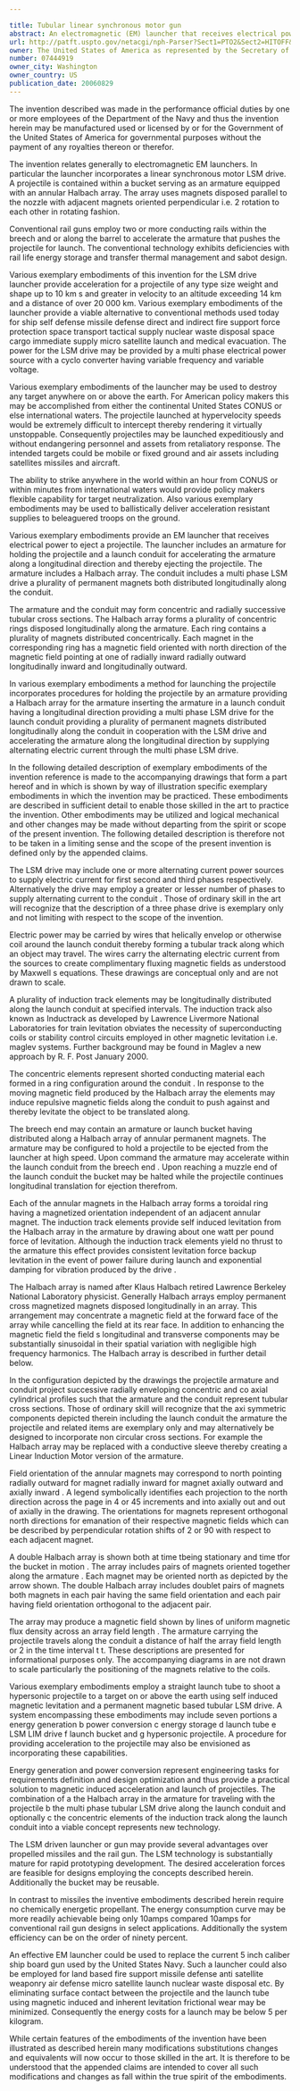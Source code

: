 ```yaml
---

title: Tubular linear synchronous motor gun
abstract: An electromagnetic (EM) launcher that receives electrical power is provided for ejecting a projectile. The launcher includes an armature for holding the projectile and a launch conduit for accelerating the armature along a longitudinal direction and thereby ejecting the projectile. The armature includes a Halbach array. The conduit includes a multi-phase linear synchronous motor (LSM) drive and short conducting elements. The Halbach array forms a plurality of concentric rings disposed longitudinally along the armature. Each ring contains a plurality of magnets distributed concentrically. Each magnet in the corresponding ring has a magnetic field oriented with north direction of the magnetic field pointing at one of radially inward, radially outward, longitudinally inward and longitudinally outward.
url: http://patft.uspto.gov/netacgi/nph-Parser?Sect1=PTO2&Sect2=HITOFF&p=1&u=%2Fnetahtml%2FPTO%2Fsearch-adv.htm&r=1&f=G&l=50&d=PALL&S1=07444919&OS=07444919&RS=07444919
owner: The United States of America as represented by the Secretary of the Navy
number: 07444919
owner_city: Washington
owner_country: US
publication_date: 20060829
---
```

The invention described was made in the performance official duties by one or more employees of the Department of the Navy and thus the invention herein may be manufactured used or licensed by or for the Government of the United States of America for governmental purposes without the payment of any royalties thereon or therefor.

The invention relates generally to electromagnetic EM launchers. In particular the launcher incorporates a linear synchronous motor LSM drive. A projectile is contained within a bucket serving as an armature equipped with an annular Halbach array. The array uses magnets disposed parallel to the nozzle with adjacent magnets oriented perpendicular i.e. 2 rotation to each other in rotating fashion.

Conventional rail guns employ two or more conducting rails within the breech and or along the barrel to accelerate the armature that pushes the projectile for launch. The conventional technology exhibits deficiencies with rail life energy storage and transfer thermal management and sabot design.

Various exemplary embodiments of this invention for the LSM drive launcher provide acceleration for a projectile of any type size weight and shape up to 10 km s and greater in velocity to an altitude exceeding 14 km and a distance of over 20 000 km. Various exemplary embodiments of the launcher provide a viable alternative to conventional methods used today for ship self defense missile defense direct and indirect fire support force protection space transport tactical supply nuclear waste disposal space cargo immediate supply micro satellite launch and medical evacuation. The power for the LSM drive may be provided by a multi phase electrical power source with a cyclo converter having variable frequency and variable voltage.

Various exemplary embodiments of the launcher may be used to destroy any target anywhere on or above the earth. For American policy makers this may be accomplished from either the continental United States CONUS or else international waters. The projectile launched at hypervelocity speeds would be extremely difficult to intercept thereby rendering it virtually unstoppable. Consequently projectiles may be launched expeditiously and without endangering personnel and assets from retaliatory response. The intended targets could be mobile or fixed ground and air assets including satellites missiles and aircraft.

The ability to strike anywhere in the world within an hour from CONUS or within minutes from international waters would provide policy makers flexible capability for target neutralization. Also various exemplary embodiments may be used to ballistically deliver acceleration resistant supplies to beleaguered troops on the ground.

Various exemplary embodiments provide an EM launcher that receives electrical power to eject a projectile. The launcher includes an armature for holding the projectile and a launch conduit for accelerating the armature along a longitudinal direction and thereby ejecting the projectile. The armature includes a Halbach array. The conduit includes a multi phase LSM drive a plurality of permanent magnets both distributed longitudinally along the conduit.

The armature and the conduit may form concentric and radially successive tubular cross sections. The Halbach array forms a plurality of concentric rings disposed longitudinally along the armature. Each ring contains a plurality of magnets distributed concentrically. Each magnet in the corresponding ring has a magnetic field oriented with north direction of the magnetic field pointing at one of radially inward radially outward longitudinally inward and longitudinally outward.

In various exemplary embodiments a method for launching the projectile incorporates procedures for holding the projectile by an armature providing a Halbach array for the armature inserting the armature in a launch conduit having a longitudinal direction providing a multi phase LSM drive for the launch conduit providing a plurality of permanent magnets distributed longitudinally along the conduit in cooperation with the LSM drive and accelerating the armature along the longitudinal direction by supplying alternating electric current through the multi phase LSM drive.

In the following detailed description of exemplary embodiments of the invention reference is made to the accompanying drawings that form a part hereof and in which is shown by way of illustration specific exemplary embodiments in which the invention may be practiced. These embodiments are described in sufficient detail to enable those skilled in the art to practice the invention. Other embodiments may be utilized and logical mechanical and other changes may be made without departing from the spirit or scope of the present invention. The following detailed description is therefore not to be taken in a limiting sense and the scope of the present invention is defined only by the appended claims.

The LSM drive may include one or more alternating current power sources to supply electric current for first second and third phases respectively. Alternatively the drive may employ a greater or lesser number of phases to supply alternating current to the conduit . Those of ordinary skill in the art will recognize that the description of a three phase drive is exemplary only and not limiting with respect to the scope of the invention.

Electric power may be carried by wires that helically envelop or otherwise coil around the launch conduit thereby forming a tubular track along which an object may travel. The wires carry the alternating electric current from the sources to create complimentary fluxing magnetic fields as understood by Maxwell s equations. These drawings are conceptual only and are not drawn to scale.

A plurality of induction track elements may be longitudinally distributed along the launch conduit at specified intervals. The induction track also known as Inductrack as developed by Lawrence Livermore National Laboratories for train levitation obviates the necessity of superconducting coils or stability control circuits employed in other magnetic levitation i.e. maglev systems. Further background may be found in Maglev a new approach by R. F. Post January 2000.

The concentric elements represent shorted conducting material each formed in a ring configuration around the conduit . In response to the moving magnetic field produced by the Halbach array the elements may induce repulsive magnetic fields along the conduit to push against and thereby levitate the object to be translated along.

The breech end may contain an armature or launch bucket having distributed along a Halbach array of annular permanent magnets. The armature may be configured to hold a projectile to be ejected from the launcher at high speed. Upon command the armature may accelerate within the launch conduit from the breech end . Upon reaching a muzzle end of the launch conduit the bucket may be halted while the projectile continues longitudinal translation for ejection therefrom.

Each of the annular magnets in the Halbach array forms a toroidal ring having a magnetized orientation independent of an adjacent annular magnet. The induction track elements provide self induced levitation from the Halbach array in the armature by drawing about one watt per pound force of levitation. Although the induction track elements yield no thrust to the armature this effect provides consistent levitation force backup levitation in the event of power failure during launch and exponential damping for vibration produced by the drive .

The Halbach array is named after Klaus Halbach retired Lawrence Berkeley National Laboratory physicist. Generally Halbach arrays employ permanent cross magnetized magnets disposed longitudinally in an array. This arrangement may concentrate a magnetic field at the forward face of the array while cancelling the field at its rear face. In addition to enhancing the magnetic field the field s longitudinal and transverse components may be substantially sinusoidal in their spatial variation with negligible high frequency harmonics. The Halbach array is described in further detail below.

In the configuration depicted by the drawings the projectile armature and conduit project successive radially enveloping concentric and co axial cylindrical profiles such that the armature and the conduit represent tubular cross sections. Those of ordinary skill will recognize that the axi symmetric components depicted therein including the launch conduit the armature the projectile and related items are exemplary only and may alternatively be designed to incorporate non circular cross sections. For example the Halbach array may be replaced with a conductive sleeve thereby creating a Linear Induction Motor version of the armature.

Field orientation of the annular magnets may correspond to north pointing radially outward for magnet radially inward for magnet axially outward and axially inward . A legend symbolically identifies each projection to the north direction across the page in 4 or 45 increments and into axially out and out of axially in the drawing. The orientations for magnets represent orthogonal north directions for emanation of their respective magnetic fields which can be described by perpendicular rotation shifts of 2 or 90 with respect to each adjacent magnet.

A double Halbach array is shown both at time tbeing stationary and time tfor the bucket in motion . The array includes pairs of magnets oriented together along the armature . Each magnet may be oriented north as depicted by the arrow shown. The double Halbach array includes doublet pairs of magnets both magnets in each pair having the same field orientation and each pair having field orientation orthogonal to the adjacent pair.

The array may produce a magnetic field shown by lines of uniform magnetic flux density across an array field length . The armature carrying the projectile travels along the conduit a distance of half the array field length or 2 in the time interval t t. These descriptions are presented for informational purposes only. The accompanying diagrams in are not drawn to scale particularly the positioning of the magnets relative to the coils.

Various exemplary embodiments employ a straight launch tube to shoot a hypersonic projectile to a target on or above the earth using self induced magnetic levitation and a permanent magnetic based tubular LSM drive. A system encompassing these embodiments may include seven portions a energy generation b power conversion c energy storage d launch tube e LSM LIM drive f launch bucket and g hypersonic projectile. A procedure for providing acceleration to the projectile may also be envisioned as incorporating these capabilities.

Energy generation and power conversion represent engineering tasks for requirements definition and design optimization and thus provide a practical solution to magnetic induced acceleration and launch of projectiles. The combination of a the Halbach array in the armature for traveling with the projectile b the multi phase tubular LSM drive along the launch conduit and optionally c the concentric elements of the induction track along the launch conduit into a viable concept represents new technology.

The LSM driven launcher or gun may provide several advantages over propelled missiles and the rail gun. The LSM technology is substantially mature for rapid prototyping development. The desired acceleration forces are feasible for designs employing the concepts described herein. Additionally the bucket may be reusable.

In contrast to missiles the inventive embodiments described herein require no chemically energetic propellant. The energy consumption curve may be more readily achievable being only 10amps compared 10amps for conventional rail gun designs in select applications. Additionally the system efficiency can be on the order of ninety percent.

An effective EM launcher could be used to replace the current 5 inch caliber ship board gun used by the United States Navy. Such a launcher could also be employed for land based fire support missile defense anti satellite weaponry air defense micro satellite launch nuclear waste disposal etc. By eliminating surface contact between the projectile and the launch tube using magnetic induced and inherent levitation frictional wear may be minimized. Consequently the energy costs for a launch may be below 5 per kilogram.

While certain features of the embodiments of the invention have been illustrated as described herein many modifications substitutions changes and equivalents will now occur to those skilled in the art. It is therefore to be understood that the appended claims are intended to cover all such modifications and changes as fall within the true spirit of the embodiments.

